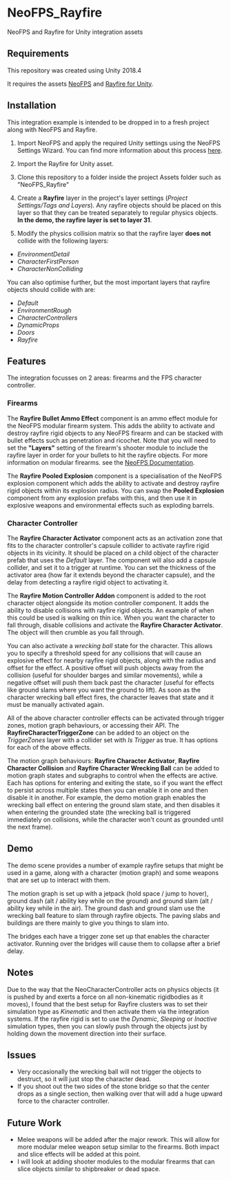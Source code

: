 # NeoFPS_Rayfire
NeoFPS and Rayfire for Unity integration assets 

## Requirements

This repository was created using Unity 2018.4

It requires the assets [NeoFPS](https://assetstore.unity.com/packages/templates/systems/neofps-150179?aid=1011l58Ft) and [Rayfire for Unity](https://assetstore.unity.com/packages/tools/game-toolkits/rayfire-for-unity-148690?aid=1011l58Ft).

## Installation

This integration example is intended to be dropped in to a fresh project along with NeoFPS and Rayfire.

1. Import NeoFPS and apply the required Unity settings using the NeoFPS Settings Wizard. You can find more information about this process [here](https://docs.neofps.com/manual/neofps-installation.html).

2. Import the Rayfire for Unity asset.

3. Clone this repository to a folder inside the project Assets folder such as "NeoFPS_Rayfire"

4. Create a **Rayfire** layer in the project's layer settings (*Project Settings/Tags and Layers*). Any rayfire objects should be placed on this layer so that they can be treated separately to regular physics objects. **In the demo, the rayfire layer is set to layer 31**.

5. Modify the physics collision matrix so that the rayfire layer **does not** collide with the following layers:
+ *EnvironmentDetail*
+ *CharacterFirstPerson*
+ *CharacterNonColliding*

You can also optimise further, but the most important layers that rayfire objects should collide with are:
+ *Default*
+ *EnvironmentRough*
+ *CharacterControllers*
+ *DynamicProps*
+ *Doors*
+ *Rayfire*

## Features

The integration focusses on 2 areas: firearms and the FPS character controller.

### Firearms

The **Rayfire Bullet Ammo Effect** component is an ammo effect module for the NeoFPS modular firearm system. This adds the ability to activate and destroy rayfire rigid objects to any NeoFPS firearm and can be stacked with bullet effects such as penetration and ricochet. Note that you will need to set the **"Layers"** setting of the firearm's shooter module to include the rayfire layer in order for your bullets to hit the rayfire objects. For more information on modular firearms. see the [NeoFPS Documentation](https://docs.neofps.com/manual/weapons-modular-firearms.html).

The **Rayfire Pooled Explosion** component is a specialisation of the NeoFPS explosion component which adds the ability to activate and destroy rayfire rigid objects within its explosion radius. You can swap the **Pooled Explosion** component from any explosion prefabs with this, and then use it in explosive weapons and environmental effects such as exploding barrels.

### Character Controller

The **Rayfire Character Activator** component acts as an activation zone that fits to the character controller's capsule collider to activate rayfire rigid objects in its vicinity. It should be placed on a child object of the character prefab that uses the *Default* layer. The component will also add a capsule collider, and set it to a trigger at runtime. You can set the thickness of the activator area (how far it extends beyond the character capsule), and the delay from detecting a rayfire rigid object to activating it.

The **Rayfire Motion Controller Addon** component is added to the root character object alongside its motion controller component. It adds the ability to disable collisions with rayfire rigid objects. An example of when this could be used is walking on thin ice. When you want the character to fall through, disable collisions and activate the **Rayfire Character Activator**. The object will then crumble as you fall through.

You can also activate a *wrecking ball* state for the character. This allows you to specify a threshold speed for any collisions that will cause an explosive effect for nearby rayfire rigid objects, along with the radius and offset for the effect. A positive offset will push objects away from the collision (useful for shoulder barges and similar movements), while a negative offset will push them back past the character (useful for effects like ground slams where you want the ground to lift). As soon as the character wrecking ball effect fires, the character leaves that state and it must be manually activated again.

All of the above character controller effects can be activated through trigger zones, motion graph behaviours, or accessing their API. The **RayfireCharacterTriggerZone** can be added to an object on the *TriggerZones* layer with a collider set with *Is Trigger* as true. It has options for each of the above effects.

The motion graph behaviours: **Rayfire Character Activator**, **Rayfire Character Collision** and **Rayfire Character Wrecking Ball** can be added to motion graph states and subgraphs to control when the effects are active. Each has options for entering and exiting the state, so if you want the effect to persist across multiple states then you can enable it in one and then disable it in another. For example, the demo motion graph enables the wrecking ball effect on entering the ground slam state, and then disables it when entering the grounded state (the wrecking ball is triggered immediately on collisions, while the character won't count as grounded until the next frame).

## Demo

The demo scene provides a number of example rayfire setups that might be used in a game, along with a character (motion graph) and some weapons that are set up to interact with them.

The motion graph is set up with a jetpack (hold space / jump to hover), ground dash (alt / ability key while on the ground) and ground slam (alt / ability key while in the air). The ground dash and ground slam use the wrecking ball feature to slam through rayfire objects. The paving slabs and buildings are there mainly to give you things to slam into.

The bridges each have a trigger zone set up that enables the character activator. Running over the bridges will cause them to collapse after a brief delay.

## Notes

Due to the way that the NeoCharacterController acts on physics objects (it is pushed by and exerts a force on all non-kinematic rigidbodies as it moves), I found that the best setup for Rayfire clusters was to set their simulation type as *Kinematic* and then activate them via the integration systems. If the rayfire rigid is set to use the *Dynamic*, *Sleeping* or *Inactive* simulation types, then you can slowly push through the objects just by holding down the movement direction into their surface.

## Issues

- Very occasionally the wrecking ball will not trigger the objects to destruct, so it will just stop the character dead.
- If you shoot out the two sides of the stone bridge so that the center drops as a single section, then walking over that will add a huge upward force to the character controller.

## Future Work

- Melee weapons will be added after the major rework. This will allow for more modular melee weapon setup similar to the firearms. Both impact and slice effects will be added at this point.
- I will look at adding shooter modules to the modular firearms that can slice objects similar to shipbreaker or dead space.

